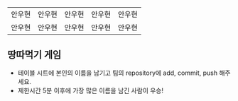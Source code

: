 <table>
      <tbody>
        <tr>
          <td>안우현</td>
          <td>안우현</td>
          <td>안우현</td>
          <td>안우현</td>
          <td>안우현</td>
        </tr>
        <tr>
          <td>안우현</td>
          <td>안우현</td>
          <td>안우현</td>
          <td>안우현</td>
          <td>안우현</td>
        </tr>
        <tr>
        </tr>
      </tbody>
</table>

## 땅따먹기 게임

- 테이블 시트에 본인의 이름을 남기고 팀의 repository에 add, commit, push 해주세요.
- 제한시간 5분 이후에 가장 많은 이름을 남긴 사람이 우승!
